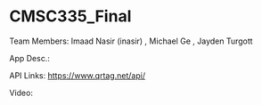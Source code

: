 # CMSC335_Final

Team Members: Imaad Nasir (inasir) , Michael Ge , Jayden Turgott

App Desc.: 

API Links: https://www.qrtag.net/api/


Video: 

